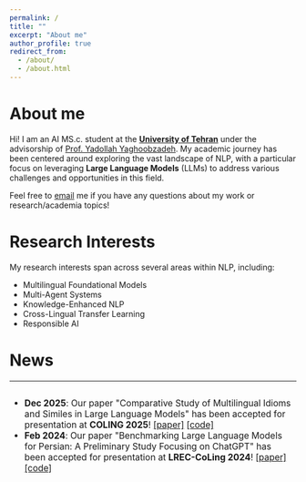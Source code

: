 ```yaml
---
permalink: /
title: ""
excerpt: "About me"
author_profile: true
redirect_from: 
  - /about/
  - /about.html
---
```


About me
======
Hi! I am an AI MS.c. student at the <b>[University of Tehran](https://www.ut.ac.ir/en)</b> under the advisorship of [Prof. Yadollah Yaghoobzadeh](https://yyaghoobzadeh.github.io/). My academic journey has been centered around exploring the vast landscape of NLP, with a particular focus on leveraging <b>Large Language Models</b> (LLMs) to address various challenges and opportunities in this field.

<!-- Previously, I recieved my master's degree at the <b>University of Tehran</b> advised by [Prof. Yadollah Yaghoobzadeh]
<!-- (https://yyaghoobzadeh.github.io/){:target="_blank"} on natural language processing (NLP).

<!-- and [Prof. Mohammad Taher Pilehvar](https://pilehvar.github.io/){:target="_blank"}.
<!-- Hi! I am a master's student at the <b>University of Tehran</b>, and I have the pleasure of working with [Mohammad Taher Pilehvar](https://pilehvar.github.io/){:target="_blank"}, [Yadollah Yaghoobzadeh](https://yyaghoobzadeh.github.io/){:target="_blank"}, and [Azadeh Shakery](https://ece.ut.ac.ir/en/~shakery){:target="_blank"} on natural language processing (NLP) and deep learning. -->

Feel free to [email](mailto:namazifard.ut.ac.ir) me if you have any questions about my work or research/academia topics!

Research Interests
======

My research interests span across several areas within NLP, including:

- Multilingual Foundational Models
- Multi-Agent Systems
- Knowledge-Enhanced NLP
- Cross-Lingual Transfer Learning
- Responsible AI

News
======
------
<font size="3">
<div style="overflow-y: auto; max-height: 300px; padding-right: 10px; font-size: 15.5px;">
<ul>
	<li>
		<b>Dec 2025</b>: Our paper "Comparative Study of Multilingual Idioms and Similes in Large Language Models" has been accepted for presentation at <b>COLING 2025</b>!
		<a href="https://aclanthology.org/2025.coling-main.580/" target="_blank">[paper]</a>
		<a href="https://github.com/namazifard/multilingual-idioms-similes" target="_blank">[code]</a>
	</li>
	<li>
		<b>Feb 2024</b>: Our paper "Benchmarking Large Language Models for Persian: A Preliminary Study Focusing on ChatGPT" has been accepted for presentation at <b>LREC-CoLing 2024</b>!
		<a href="https://aclanthology.org/2024.lrec-main.197/" target="_blank">[paper]</a>
		<a href="https://github.com/Ipouyall/Benchmarking_ChatGPT_for_Persian" target="_blank">[code]</a>
	</li>
</ul>
</div>
</font>
